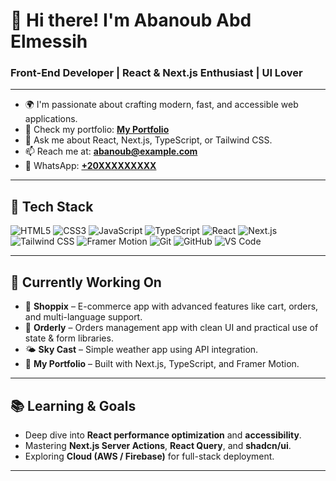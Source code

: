 # 👋 Hi there! I'm Abanoub Abd Elmessih  
### Front-End Developer | React & Next.js Enthusiast | UI Lover  

---

- 🌍  I'm passionate about crafting modern, fast, and accessible web applications.
- 💼  Check my portfolio: [**My Portfolio**](https://abanoub-portfolio.vercel.app)
- 💬  Ask me about React, Next.js, TypeScript, or Tailwind CSS.
- 📫  Reach me at: [**abanoub@example.com**](mailto:abanoub@example.com)
- 📱  WhatsApp: [**+20XXXXXXXXX**](https://wa.me/20XXXXXXXXX)

---

## 🚀 Tech Stack

![HTML5](https://img.shields.io/badge/HTML5-E34F26?logo=html5&logoColor=white)
![CSS3](https://img.shields.io/badge/CSS3-1572B6?logo=css3&logoColor=white)
![JavaScript](https://img.shields.io/badge/JavaScript-F7DF1C?logo=javascript&logoColor=black)
![TypeScript](https://img.shields.io/badge/TypeScript-3178C6?logo=typescript&logoColor=white)
![React](https://img.shields.io/badge/React-20232A?logo=react&logoColor=61DAFB)
![Next.js](https://img.shields.io/badge/Next.js-000000?logo=next.js&logoColor=white)
![Tailwind CSS](https://img.shields.io/badge/Tailwind_CSS-38B2AC?logo=tailwind-css&logoColor=white)
![Framer Motion](https://img.shields.io/badge/Framer_Motion-EF008F?logo=framer&logoColor=white)
![Git](https://img.shields.io/badge/Git-F05032?logo=git&logoColor=white)
![GitHub](https://img.shields.io/badge/GitHub-181717?logo=github&logoColor=white)
![VS Code](https://img.shields.io/badge/VS_Code-007ACC?logo=visual-studio-code&logoColor=white)

---

## 📌 Currently Working On
- 🛒 **Shoppix** – E-commerce app with advanced features like cart, orders, and multi-language support.
- 🧾 **Orderly** – Orders management app with clean UI and practical use of state & form libraries.
- 🌤️ **Sky Cast** – Simple weather app using API integration.
- 🎨 **My Portfolio** – Built with Next.js, TypeScript, and Framer Motion.

---

## 📚 Learning & Goals
- Deep dive into **React performance optimization** and **accessibility**.
- Mastering **Next.js Server Actions**, **React Query**, and **shadcn/ui**.
- Exploring **Cloud (AWS / Firebase)** for full-stack deployment.

---
